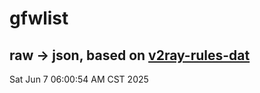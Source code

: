 # gfwlist
## raw -> json, based on [v2ray-rules-dat](https://github.com/Loyalsoldier/v2ray-rules-dat)
Sat Jun  7 06:00:54 AM CST 2025

